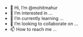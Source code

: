 - 👋 Hi, I’m @mohitmahur
- 👀 I’m interested in ...
- 🌱 I’m currently learning ...
- 💞️ I’m looking to collaborate on ...
- 📫 How to reach me ...

<!---
mohitmahur/mohitmahur is a ✨ special ✨ repository because its `README.md` (this file) appears on your GitHub profile.
You can click the Preview link to take a look at your changes.
--->
